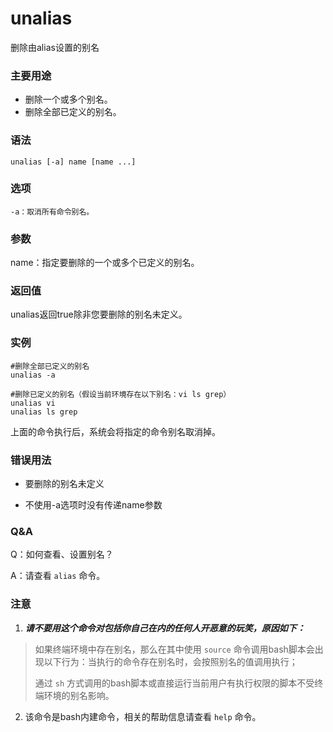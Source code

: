 unalias
===

删除由alias设置的别名

###  主要用途

- 删除一个或多个别名。
- 删除全部已定义的别名。

###  语法

```shell
unalias [-a] name [name ...]
```

###  选项

```shell
-a：取消所有命令别名。
```

###  参数

name：指定要删除的一个或多个已定义的别名。

###  返回值

unalias返回true除非您要删除的别名未定义。

###  实例

```shell
#删除全部已定义的别名
unalias -a

#删除已定义的别名（假设当前环境存在以下别名：vi ls grep）
unalias vi
unalias ls grep
```

上面的命令执行后，系统会将指定的命令别名取消掉。

### 错误用法

- 要删除的别名未定义

- 不使用-a选项时没有传递name参数


### Q&A

Q：如何查看、设置别名？

A：请查看 `alias` 命令。


### 注意

1. ***请不要用这个命令对包括你自己在内的任何人开恶意的玩笑，原因如下：***

> 如果终端环境中存在别名，那么在其中使用 `source` 命令调用bash脚本会出现以下行为：当执行的命令存在别名时，会按照别名的值调用执行；
>
> 通过 `sh` 方式调用的bash脚本或直接运行当前用户有执行权限的脚本不受终端环境的别名影响。

2. 该命令是bash内建命令，相关的帮助信息请查看 `help` 命令。

<!-- Linux命令行搜索引擎：https://jaywcjlove.github.io/linux-command/ -->
